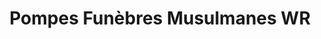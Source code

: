 ---
title: "Pompes Funèbres Musulmanes WR"
url: /cachan/pompes-funebres-musulmanes-wr/
shop: directeurs de funérailles
---